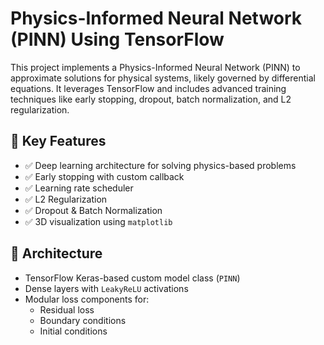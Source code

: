 # Physics-Informed Neural Network (PINN) Using TensorFlow

This project implements a Physics-Informed Neural Network (PINN) to approximate solutions for physical systems, likely governed by differential equations. It leverages TensorFlow and includes advanced training techniques like early stopping, dropout, batch normalization, and L2 regularization.

## 🧪 Key Features

- ✅ Deep learning architecture for solving physics-based problems
- ✅ Early stopping with custom callback
- ✅ Learning rate scheduler
- ✅ L2 Regularization
- ✅ Dropout & Batch Normalization
- ✅ 3D visualization using `matplotlib`

## 🧠 Architecture

- TensorFlow Keras-based custom model class (`PINN`)
- Dense layers with `LeakyReLU` activations
- Modular loss components for:
  - Residual loss
  - Boundary conditions
  - Initial conditions
